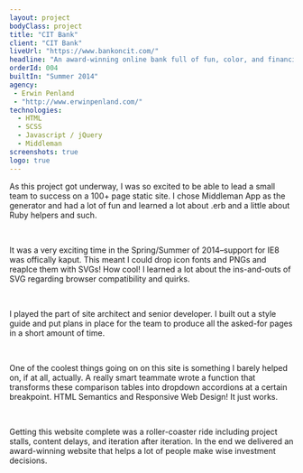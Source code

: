 ```yaml
---
layout: project
bodyClass: project
title: "CIT Bank"
client: "CIT Bank"
liveUrl: "https://www.bankoncit.com/"
headline: "An award-winning online bank full of fun, color, and financial expertise."
orderId: 004
builtIn: "Summer 2014"
agency:
 - Erwin Penland
 - "http://www.erwinpenland.com/"
technologies:
  - HTML
  - SCSS
  - Javascript / jQuery
  - Middleman
screenshots: true
logo: true
---
```


As this project got underway, I was so excited to be able to lead a small team to success on a 100+ page static site. I chose Middleman App as the generator and had a lot of fun and learned a lot about .erb and a little about Ruby helpers and such.

<br>

It was a very exciting time in the Spring/Summer of 2014–support for IE8 was offically kaput. This meant I could drop icon fonts and PNGs and reaplce them with SVGs! How cool! I learned a lot about the ins-and-outs of SVG regarding browser compatibility and quirks.

<br>

I played the part of site architect and senior developer. I built out a style guide and put plans in place for the team to produce all the asked-for pages in a short amount of time.

<br />

One of the coolest things going on on this site is something I barely helped on, if at all, actually. A really smart teammate wrote a function that transforms these comparison tables into dropdown accordions at a certain breakpoint. HTML Semantics and Responsive Web Design! It just works.

<br>

Getting this website complete was a roller-coaster ride including project stalls, content delays, and iteration after iteration. In the end we delivered an award-winning website that helps a lot of people make wise investment decisions.